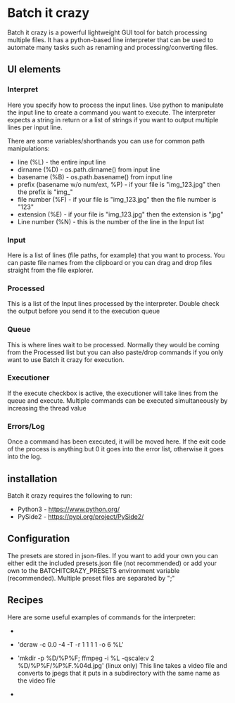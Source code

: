 # Batch it crazy

Batch it crazy is a powerful lightweight GUI tool for batch processing multiple files. It has a python-based line interpreter that can be used to automate many tasks such as renaming and processing/converting files.



## UI elements

### Interpret
Here you specify how to process the input lines. Use python to manipulate the input line to create a command you want to execute. The interpreter expects a string in return or a list of strings if you want to output multiple lines per input line.

 There are some variables/shorthands you can use for common path manipulations:
 * line (%L) - the entire input line
 * dirname (%D) - os.path.dirname() from input line
 * basename (%B) - os.path.basename() from input line
 * prefix (basename w/o num/ext, %P) - if your file is "img_123.jpg" then the prefix is "img_"
 * file number (%F) - if your file is "img_123.jpg" then the file number is "123"
 * extension (%E) - if your file is "img_123.jpg" then the extension is "jpg"
 * Line number (%N) - this is the number of the line in the Input list


### Input
Here is a list of lines (file paths, for example) that you want to process. You can paste file names from the clipboard or you can drag and drop files straight from the file explorer.

### Processed
This is a list of the Input lines processed by the interpreter. Double check the output before you send it to the execution queue


### Queue
This is where lines wait to be processed. Normally they would be coming from the Processed list but you can also paste/drop commands if you only want to use Batch it crazy for execution.

### Executioner
If the execute checkbox is active, the executioner will take lines from the queue and execute. Multiple commands can be executed simultaneously by increasing the thread value

### Errors/Log
Once a command has been executed, it will be moved here. If the exit code of the process is anything but 0 it goes into the error list, otherwise it goes into the log.


## installation
Batch it crazy requires the following to run:
* Python3 - https://www.python.org/
* PySide2 - https://pypi.org/project/PySide2/


## Configuration
The presets are stored in json-files. If you want to add your own you can either edit the included presets.json file (not recommended) or add your own to the BATCHITCRAZY_PRESETS environment variable (recommended). Multiple preset files are separated by ";"


## Recipes
Here are some useful examples of commands for the interpreter:

* 

* 'dcraw -c 0.0 -4 -T -r 1 1 1 1 -o 6 %L'

* 'mkdir -p %D/%P%F; ffmpeg -i %L -qscale:v 2 %D/%P%F/%P%F.%04d.jpg' (linux only)
This line takes a video file and converts to jpegs that it puts in a subdirectory with the same name as the video file

*




